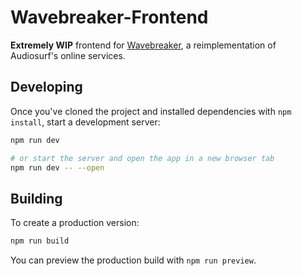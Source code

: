 # Wavebreaker-Frontend

**Extremely WIP** frontend for [Wavebreaker](https://github.com/AudiosurfResearch/Wavebreaker), a reimplementation of Audiosurf's online services.

## Developing

Once you've cloned the project and installed dependencies with `npm install`, start a development server:

```bash
npm run dev

# or start the server and open the app in a new browser tab
npm run dev -- --open
```

## Building

To create a production version:

```bash
npm run build
```

You can preview the production build with `npm run preview`.
